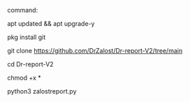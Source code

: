 command: 

apt updated && apt upgrade-y

pkg install git 

git clone https://github.com/DrZalost/Dr-report-V2/tree/main


cd Dr-report-V2

chmod +x * 

python3 zalostreport.py
